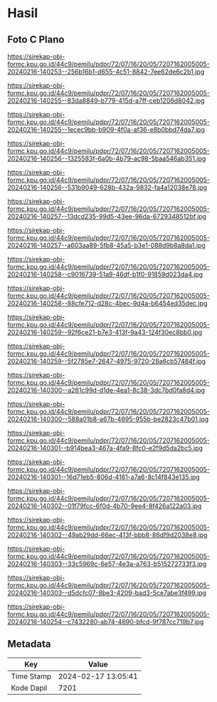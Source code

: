# Hasil

## Foto C Plano

https://sirekap-obj-formc.kpu.go.id/44c9/pemilu/pdpr/72/07/16/20/05/7207162005005-20240216-140253--256b16b1-d655-4c51-8842-7ee62de6c2b1.jpg

https://sirekap-obj-formc.kpu.go.id/44c9/pemilu/pdpr/72/07/16/20/05/7207162005005-20240216-140255--83da8849-b779-415d-a7ff-ceb1206d8042.jpg

https://sirekap-obj-formc.kpu.go.id/44c9/pemilu/pdpr/72/07/16/20/05/7207162005005-20240216-140255--1ecec9bb-b909-4f0a-af36-e8b0bbd74da7.jpg

https://sirekap-obj-formc.kpu.go.id/44c9/pemilu/pdpr/72/07/16/20/05/7207162005005-20240216-140256--1325583f-6a0b-4b79-ac98-5baa546ab351.jpg

https://sirekap-obj-formc.kpu.go.id/44c9/pemilu/pdpr/72/07/16/20/05/7207162005005-20240216-140256--531b9049-628b-432a-9832-fa4a12038e78.jpg

https://sirekap-obj-formc.kpu.go.id/44c9/pemilu/pdpr/72/07/16/20/05/7207162005005-20240216-140257--13dcd235-99d5-43ee-96da-6729348512bf.jpg

https://sirekap-obj-formc.kpu.go.id/44c9/pemilu/pdpr/72/07/16/20/05/7207162005005-20240216-140257--a603aa89-5fb8-45a5-b3e1-088d9b8a8da1.jpg

https://sirekap-obj-formc.kpu.go.id/44c9/pemilu/pdpr/72/07/16/20/05/7207162005005-20240216-140258--c9016739-51a9-46df-b1f0-91859d023da4.jpg

https://sirekap-obj-formc.kpu.go.id/44c9/pemilu/pdpr/72/07/16/20/05/7207162005005-20240216-140258--88cfe712-d28c-4bec-9d4a-b6454ed35dec.jpg

https://sirekap-obj-formc.kpu.go.id/44c9/pemilu/pdpr/72/07/16/20/05/7207162005005-20240216-140259--92f6ce21-b7e3-413f-9a43-124f30ec8bb0.jpg

https://sirekap-obj-formc.kpu.go.id/44c9/pemilu/pdpr/72/07/16/20/05/7207162005005-20240216-140259--5f2785e7-2647-4975-9720-28a6cb57484f.jpg

https://sirekap-obj-formc.kpu.go.id/44c9/pemilu/pdpr/72/07/16/20/05/7207162005005-20240216-140300--a261c99d-d1de-4ea1-8c38-3dc7bd0fa8d4.jpg

https://sirekap-obj-formc.kpu.go.id/44c9/pemilu/pdpr/72/07/16/20/05/7207162005005-20240216-140300--588a01b8-a67b-4695-955b-be2823c47b01.jpg

https://sirekap-obj-formc.kpu.go.id/44c9/pemilu/pdpr/72/07/16/20/05/7207162005005-20240216-140301--b914bea3-467a-4fa9-8fc0-e2f9d5da2bc5.jpg

https://sirekap-obj-formc.kpu.go.id/44c9/pemilu/pdpr/72/07/16/20/05/7207162005005-20240216-140301--16d71eb5-806d-4161-a7a6-8c14f843e135.jpg

https://sirekap-obj-formc.kpu.go.id/44c9/pemilu/pdpr/72/07/16/20/05/7207162005005-20240216-140302--01f79fcc-6f0d-4b70-9ee4-8f426a122a03.jpg

https://sirekap-obj-formc.kpu.go.id/44c9/pemilu/pdpr/72/07/16/20/05/7207162005005-20240216-140302--49ab29dd-66ec-413f-bbb8-86df9d2038e8.jpg

https://sirekap-obj-formc.kpu.go.id/44c9/pemilu/pdpr/72/07/16/20/05/7207162005005-20240216-140303--33c5969c-6e57-4e3a-a763-b515272733f3.jpg

https://sirekap-obj-formc.kpu.go.id/44c9/pemilu/pdpr/72/07/16/20/05/7207162005005-20240216-140303--d5dcfc07-8be3-4209-bad3-5ce7abe3f499.jpg

https://sirekap-obj-formc.kpu.go.id/44c9/pemilu/pdpr/72/07/16/20/05/7207162005005-20240216-140254--c7432280-ab74-4890-bfcd-9f787cc719b7.jpg


## Metadata

| Key        | Value               |
| ---------- | ------------------- |
| Time Stamp | 2024-02-17 13:05:41 |
| Kode Dapil | 7201                |



